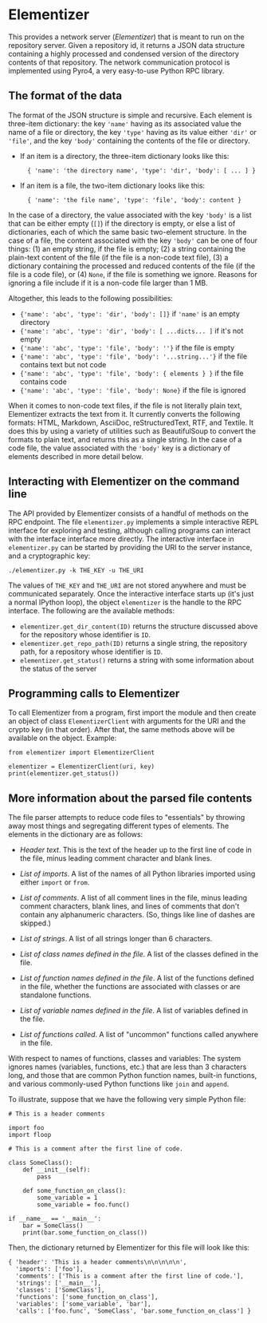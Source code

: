 Elementizer
===========

This provides a network server (_Elementizer_) that is meant to run on the repository server.  Given a repository id, it returns a JSON data structure containing a highly processed and condensed version of the directory contents of that repository.  The network communication protocol is implemented using Pyro4, a very easy-to-use Python RPC library.

The format of the data
----------------------

The format of the JSON structure is simple and recursive.  Each element is three-item dictionary: the key `'name'` having as its associated value the name of a file or directory, the key `'type'` having as its value either `'dir'` or `'file'`, and the key `'body'` containing the contents of the file or directory.

* If an item is a directory, the three-item dictionary looks like this:

        { 'name': 'the directory name', 'type': 'dir', 'body': [ ... ] }

* If an item is a file, the two-item dictionary looks like this:

        { 'name': 'the file name', 'type': 'file', 'body': content }

In the case of a directory, the value associated with the key `'body'` is a list that can be either empty (`[]`) if the directory is empty, or else a list of dictionaries, each of which the same basic two-element structure.  In the case of a file, the content associated with the key `'body'` can be one of four things: (1) an empty string, if the file is empty; (2) a string containing the plain-text content of the file (if the file is a non-code text file), (3) a dictionary containing the processed and reduced contents of the file (if the file is a code file), or (4) `None`, if the file is something we ignore.  Reasons for ignoring a file include if it is a non-code file larger than 1 MB.

Altogether, this leads to the following possibilities:

* `{'name': 'abc', 'type': 'dir', 'body': []}` if `'name'` is an empty directory
* `{'name': 'abc', 'type': 'dir', 'body': [ ...dicts... ]` if it's not empty
* `{'name': 'abc', 'type': 'file', 'body': ''}` if the file is empty
* `{'name': 'abc', 'type': 'file', 'body': '...string...'}` if the file contains text but not code
* `{'name': 'abc', 'type': 'file', 'body': { elements } }` if the file contains code
* `{'name': 'abc', 'type': 'file', 'body': None}` if the file is ignored

When it comes to non-code text files, if the file is not literally plain text, Elementizer extracts the text from it.  It currently converts the following formats: HTML, Markdown, AsciiDoc, reStructuredText, RTF, and Textile.   It does this by using a variety of utilities such as BeautifulSoup to convert the formats to plain text, and returns this as a single string.  In the case of a code file, the value associated with the `'body'` key is a dictionary of elements described in more detail below.


Interacting with Elementizer on the command line
------------------------------------------------

The API provided by Elementizer consists of a handful of methods on the RPC endpoint.  The file `elementizer.py` implements a simple interactive REPL interface for exploring and testing, although calling programs can interact with the interface interface more directly.  The interactive interface in `elementizer.py` can be started by providing the URI to the server instance, and a cryptographic key:

    ./elementizer.py -k THE_KEY -u THE_URI

The values of `THE_KEY` and `THE_URI` are not stored anywhere and must be communicated separately.  Once the interactive interface starts up (it's just a normal IPython loop), the object `elementizer` is the handle to the RPC interface.  The following are the available methods:

* `elementizer.get_dir_content(ID)` returns the structure discussed above for the repository whose identifier is `ID`.
* `elementizer.get_repo_path(ID)` returns a single string, the repository path, for a repository whose identifier is `ID`.
* `elementizer.get_status()` returns a string with some information about the status of the server


Programming calls to Elementizer
--------------------------------

To call Elementizer from a program, first import the module and then create an object of class `ElementizerClient` with arguments for the URI and the crypto key (in that order).  After that, the same methods above will be available on the object.  Example:

    from elementizer import ElementizerClient

    elementizer = ElementizerClient(uri, key)
    print(elementizer.get_status())


More information about the parsed file contents
-----------------------------------------------

The file parser attempts to reduce code files to "essentials" by throwing away most things and segregating different types of elements.  The elements in the dictionary are as follows:

* _Header text_. This is the text of the header up to the first line of code in the file, minus leading comment character and blank lines.

* _List of imports_. A list of the names of all Python libraries imported using either `import` or `from`.

* _List of comments_.  A list of all comment lines in the file, minus leading comment characters, blank lines, and lines of comments that don't
contain any alphanumeric characters.  (So, things like line of dashes are skipped.)

* _List of strings_.  A list of all strings longer than 6 characters.

* _List of class names defined in the file_. A list of the classes defined in the file.

* _List of function names defined in the file_.  A list of the functions defined in the file, whether the functions are associated with classes or are standalone functions.

* _List of variable names defined in the file_.  A list of variables defined in the file.

* _List of functions called_. A list of "uncommon" functions called anywhere in the file.

With respect to names of functions, classes and variables: The system ignores names (variables, functions, etc.) that are less than 3 characters long, and those that are common Python function names, built-in functions, and various commonly-used Python functions like `join` and `append`.

To illustrate, suppose that we have the following very simple Python file:

    # This is a header comments
    
    import foo
    import floop
    
    # This is a comment after the first line of code.
    
    class SomeClass():
        def __init__(self):
            pass
    
        def some_function_on_class():
            some_variable = 1
            some_variable = foo.func()
    
    if __name__ == '__main__':
        bar = SomeClass()
        print(bar.some_function_on_class())

Then, the dictionary returned by Elementizer for this file will look like this:

    { 'header': 'This is a header comments\n\n\n\n\n',
      'imports': ['foo'],
      'comments': ['This is a comment after the first line of code.'],
      'strings': ['__main__'],
      'classes': ['SomeClass'],
      'functions': ['some_function_on_class'],
      'variables': ['some_variable', 'bar'],
      'calls': ['foo.func', 'SomeClass', 'bar.some_function_on_class'] }
